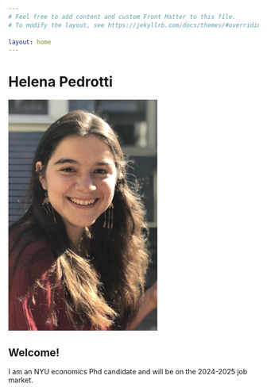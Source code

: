```yaml
---
# Feel free to add content and custom Front Matter to this file.
# To modify the layout, see https://jekyllrb.com/docs/themes/#overriding-theme-defaults

layout: home
---
```

# Helena Pedrotti
<img src="IMG_0921.JPEG" width="300">

## Welcome!

I am an NYU economics Phd candidate and will be on the 2024-2025 job market.


